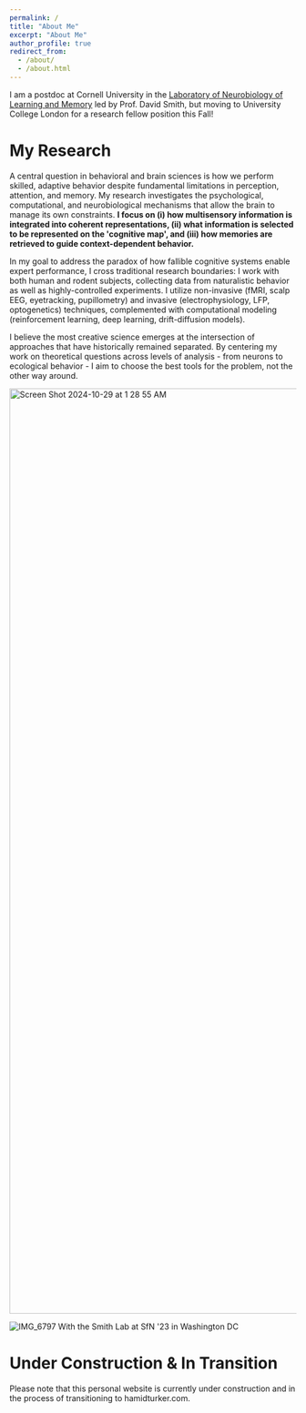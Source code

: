 ```yaml
---
permalink: /
title: "About Me"
excerpt: "About Me"
author_profile: true
redirect_from: 
  - /about/
  - /about.html
---
```


I am a postdoc at Cornell University in the [Laboratory of Neurobiology of Learning and Memory](https://blogs.cornell.edu/davidsmithlab/) led by Prof. David Smith, but moving to University College London for a research fellow position this Fall!

My Research
============
A central question in behavioral and brain sciences is how we perform skilled, adaptive behavior despite fundamental limitations in perception, attention, and memory. My research investigates the psychological, computational, and neurobiological mechanisms that allow the brain to manage its own constraints. **I focus on (i) how multisensory information is integrated into coherent representations, (ii) what information is selected to be represented on the 'cognitive map', and (iii) how memories are retrieved to guide context-dependent behavior.** 

In my goal to address the paradox of how fallible cognitive systems enable expert performance, I cross traditional research boundaries: I work with both human and rodent subjects, collecting data from naturalistic behavior as well as highly-controlled experiments. I utilize non-invasive (fMRI, scalp EEG, eyetracking, pupillometry) and invasive (electrophysiology, LFP, optogenetics) techniques, complemented with computational modeling (reinforcement learning, deep learning, drift-diffusion models).

I believe the most creative science emerges at the intersection of approaches that have historically remained separated. By centering my work on theoretical questions across levels of analysis - from neurons to ecological behavior - I aim to choose the best tools for the problem, not the other way around.


<img width="1626" alt="Screen Shot 2024-10-29 at 1 28 55 AM" src="https://github.com/user-attachments/assets/108d2a99-99af-48b9-9952-3f06a71b883a">


![IMG_6797](https://github.com/user-attachments/assets/ce58076e-8654-40e9-9bdf-30cfc545f383)
With the Smith Lab at SfN '23 in Washington DC




Under Construction & In Transition
============
Please note that this personal website is currently under construction and in the process of transitioning to hamidturker.com.




